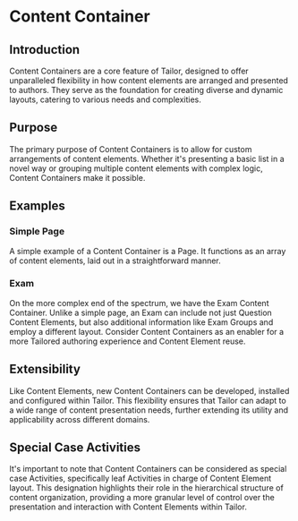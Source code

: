 # Content Container

## Introduction

Content Containers are a core feature of Tailor, designed to offer unparalleled 
flexibility in how content elements are arranged and presented to authors. 
They serve as the foundation for creating diverse and dynamic layouts, 
catering to various needs and complexities.

## Purpose

The primary purpose of Content Containers is to allow for custom arrangements of 
content elements. Whether it's presenting a basic list in a novel way or 
grouping multiple content elements with complex logic, Content Containers make 
it possible.

## Examples

### Simple Page

A simple example of a Content Container is a Page. It functions as an array of 
content elements, laid out in a straightforward manner.

### Exam

On the more complex end of the spectrum, we have the Exam Content Container. 
Unlike a simple page, an Exam can include not just Question Content Elements, 
but also additional information like Exam Groups and employ a different layout. 
Consider Content Containers as an enabler for a more Tailored authoring 
experience and Content Element reuse.

## Extensibility

Like Content Elements, new Content Containers can be developed, installed and
configured within Tailor. This flexibility ensures that Tailor can adapt to a 
wide range of content presentation needs, further extending its utility and 
applicability across different domains.

## Special Case Activities

It's important to note that Content Containers can be considered as special 
case Activities, specifically leaf Activities in charge of Content Element
layout. This designation highlights their role in the hierarchical 
structure of content organization, providing a more granular level of control
over the presentation and interaction with Content Elements within Tailor.
